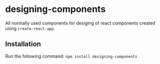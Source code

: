 # designing-components
All normally used components for desiging of react components created using `create-react-app`.
## Installation
Run the following command:
`npm install designing-components`